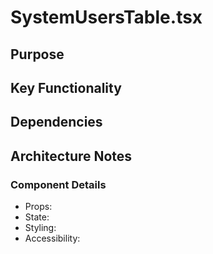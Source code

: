 # SystemUsersTable.tsx

## Purpose

## Key Functionality

## Dependencies

## Architecture Notes

### Component Details
- Props: 
- State: 
- Styling: 
- Accessibility: 
